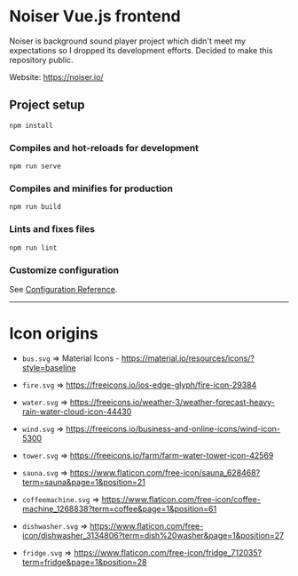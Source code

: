 # Noiser Vue.js frontend

Noiser is background sound player project which didn't meet my expectations 
so I dropped its development efforts. Decided to make this repository public.

Website: https://noiser.io/


## Project setup
```
npm install
```

### Compiles and hot-reloads for development
```
npm run serve
```

### Compiles and minifies for production
```
npm run build
```

### Lints and fixes files
```
npm run lint
```

### Customize configuration
See [Configuration Reference](https://cli.vuejs.org/config/).


------------------------------------------------------------------

Icon origins
=============

* `bus.svg` => Material Icons - https://material.io/resources/icons/?style=baseline
* `fire.svg` => https://freeicons.io/ios-edge-glyph/fire-icon-29384
* `water.svg` => https://freeicons.io/weather-3/weather-forecast-heavy-rain-water-cloud-icon-44430
* `wind.svg` => https://freeicons.io/business-and-online-icons/wind-icon-5300
* `tower.svg` => https://freeicons.io/farm/farm-water-tower-icon-42569

* `sauna.svg` => https://www.flaticon.com/free-icon/sauna_628468?term=sauna&page=1&position=21
* `coffeemachine.svg` => https://www.flaticon.com/free-icon/coffee-machine_1268838?term=coffee&page=1&position=61
* `dishwasher.svg` => https://www.flaticon.com/free-icon/dishwasher_3134806?term=dish%20washer&page=1&position=27
* `fridge.svg` => https://www.flaticon.com/free-icon/fridge_712035?term=fridge&page=1&position=28


